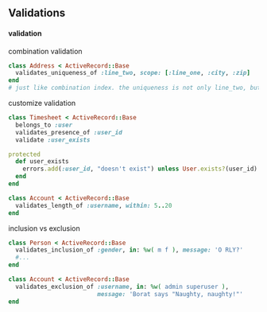 ## Validations


#### validation

combination validation

```ruby
class Address < ActiveRecord::Base
  validates_uniqueness_of :line_two, scope: [:line_one, :city, :zip]
end
# just like combination index. the uniqueness is not only line_two, but 4 together
```


customize validation

```ruby
class Timesheet < ActiveRecord::Base
  belongs_to :user
  validates_presence_of :user_id
  validate :user_exists

protected
  def user_exists
    errors.add(:user_id, "doesn't exist") unless User.exists?(user_id)
  end
end
```

```ruby
class Account < ActiveRecord::Base 
  validates_length_of :username, within: 5..20
end
```

inclusion vs exclusion

```ruby
class Person < ActiveRecord::Base
  validates_inclusion_of :gender, in: %w( m f ), message: 'O RLY?'
  #...
end

class Account < ActiveRecord::Base
  validates_exclusion_of :username, in: %w( admin superuser ),
                         message: 'Borat says "Naughty, naughty!"'
end
                         
```
